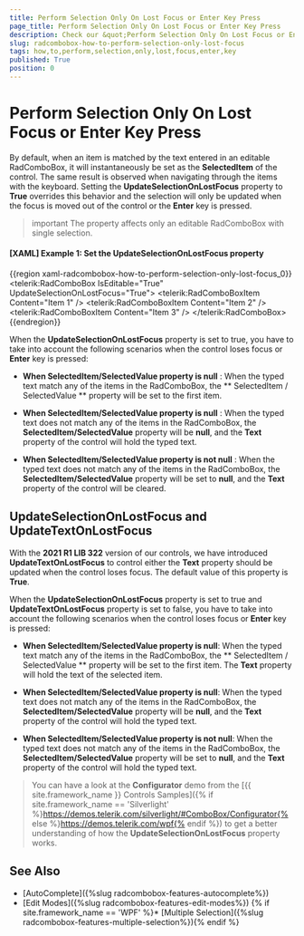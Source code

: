 ```yaml
---
title: Perform Selection Only On Lost Focus or Enter Key Press
page_title: Perform Selection Only On Lost Focus or Enter Key Press
description: Check our &quot;Perform Selection Only On Lost Focus or Enter Key Press&quot; documentation article for the RadComboBox {{ site.framework_name }} control.
slug: radcombobox-how-to-perform-selection-only-lost-focus
tags: how,to,perform,selection,only,lost,focus,enter,key
published: True
position: 0
---
```


# Perform Selection Only On Lost Focus or Enter Key Press

By default, when an item is matched by the text entered in an editable RadComboBox, it will instantaneously be set as the **SelectedItem** of the control. The same result is observed when navigating through the items with the keyboard. Setting the **UpdateSelectionOnLostFocus** property to **True** overrides this behavior and the selection will only be updated when the focus is moved out of the control or the **Enter** key is pressed.

>important The property affects only an editable RadComboBox with single selection.

#### __[XAML] Example 1: Set the UpdateSelectionOnLostFocus property__

{{region xaml-radcombobox-how-to-perform-selection-only-lost-focus_0}}
	<telerik:RadComboBox IsEditable="True" UpdateSelectionOnLostFocus="True">
		<telerik:RadComboBoxItem Content="Item 1" />
		<telerik:RadComboBoxItem Content="Item 2" />
		<telerik:RadComboBoxItem Content="Item 3" />
	</telerik:RadComboBox>
{{endregion}}

When the __UpdateSelectionOnLostFocus__ property is set to true, you have to take into account the following scenarios when the control loses focus or __Enter__ key is pressed:

* __When SelectedItem/SelectedValue property is null__ : When the typed text match any of the items in the RadComboBox, the ** SelectedItem / SelectedValue ** property will be set to the first item.

* __When SelectedItem/SelectedValue property is null__ : When the typed text does not match any of the items in the RadComboBox, the **SelectedItem/SelectedValue** property will be **null**, and the **Text** property of the control will hold the typed text.

* __When SelectedItem/SelectedValue property is not null__ : When the typed text does not match any of the items in the RadComboBox, the **SelectedItem/SelectedValue** property will be set to **null**, and the **Text** property of the control will be cleared.

## UpdateSelectionOnLostFocus and UpdateTextOnLostFocus

With the __2021 R1 LIB 322__ version of our controls, we have introduced __UpdateTextOnLostFocus__ to control either the __Text__ property should be updated when the control loses focus. The default value of this property is __True__.

When the __UpdateSelectionOnLostFocus__ property is set to true and __UpdateTextOnLostFocus__ property is set to false, you have to take into account the following scenarios when the control loses focus or __Enter__ key is pressed:

* __When SelectedItem/SelectedValue property is null__: When the typed text match any of the items in the RadComboBox, the ** SelectedItem / SelectedValue ** property will be set to the first item. The **Text** property will hold the text of the selected item.

* __When SelectedItem/SelectedValue property is null__: When the typed text does not match any of the items in the RadComboBox, the **SelectedItem/SelectedValue** property will be **null**, and the **Text** property of the control will hold the typed text.

* __When SelectedItem/SelectedValue property is not null__: When the typed text does not match any of the items in the RadComboBox, the **SelectedItem/SelectedValue** property will be set to **null**, and the **Text** property of the control will hold the typed text.


>You can have a look at the **Configurator** demo from the [{{ site.framework_name }} Controls Samples]({% if site.framework_name == 'Silverlight' %}https://demos.telerik.com/silverlight/#ComboBox/Configurator{% else %}https://demos.telerik.com/wpf{% endif %}) to get a better understanding of how the **UpdateSelectionOnLostFocus** property works.

## See Also

* [AutoComplete]({%slug radcombobox-features-autocomplete%})
* [Edit Modes]({%slug radcombobox-features-edit-modes%})
{% if site.framework_name == 'WPF' %}* [Multiple Selection]({%slug radcombobox-features-multiple-selection%}){% endif %}
